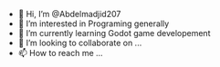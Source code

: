 - 👋 Hi, I’m @Abdelmadjid207
- 👀 I’m interested in Programing generally
- 🌱 I’m currently learning Godot game developement
- 💞️ I’m looking to collaborate on ...
- 📫 How to reach me ...

<!---
Abdelmadjid207/Abdelmadjid207 is a ✨ special ✨ repository because its `README.md` (this file) appears on your GitHub profile.
You can click the Preview link to take a look at your changes.
--->

